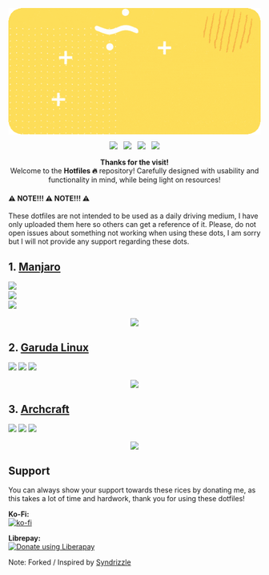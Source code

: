 <p align="center"> <img src="assets/hotfiles.gif" align="center" width="600"> </p>

<p align="center"><img src="https://img.shields.io/github/issues/YisusChrist/dotfiles?color=171b20&label=Issues%20%20&logo=gnubash&labelColor=e05f65&logoColor=ffffff">&nbsp;&nbsp;&nbsp;<img src="https://img.shields.io/github/forks/YisusChrist/dotfiles?color=171b20&label=Forks%20%20&logo=git&labelColor=f1cf8a&logoColor=ffffff">&nbsp;&nbsp;&nbsp;<img src="https://img.shields.io/github/stars/YisusChrist/dotfiles?color=171b20&label=Stargazers&logo=github&labelColor=70a5eb">&nbsp;&nbsp;&nbsp;<img src="https://img.shields.io/badge/-Works on my machine-%2378dba9?style=flat&logo=linux&labelColor=171b20&logoColor=ffffff"></p>

<p align="center"><b>Thanks for the visit!</b><br>Welcome to the <b>Hotfiles ️‍🔥</b> repository! Carefully designed with usability and functionality in mind, while being light on resources!</p>

#### ⚠️ NOTE!!! ⚠️ NOTE!!! ⚠️
These dotfiles are not intended to be used as a daily driving medium, I have only uploaded them here so others can get a reference of it. Please, do not open issues about something not working when using these dots, I am sorry but I will not provide any support regarding these dots.<br>

## 1. [Manjaro](https://github.com/YisusChrist/dotfiles/tree/manjaro)
<img src="https://img.shields.io/badge/Maintained:-No!-red?style=flat"><br>
<img src="https://img.shields.io/badge/Health:-Not Optimized!%20-red?style=flat"><br>
<img src="https://img.shields.io/badge/RAM Usage:-~1GB-brightgreen?style=flat"><br>

<p align="center"> <img src="https://i.imgur.com/5d9uZS9.png" align="center" width="750"> </p>

## 2. [Garuda Linux](https://github.com/YisusChrist/dotfiles/tree/garuda)
<img src="https://img.shields.io/badge/Maintained:-No! (Only bugfixes)-red?style=flat">
<img src="https://img.shields.io/badge/Health:-Optimized%20(Suitable%20for%20daily%20use)-brightgreen?style=flat">
<img src="https://img.shields.io/badge/RAM Usage:-~800MB-brightgreen?style=flat">

<p align="center"> <img src="assets/fvwm.png" align="center" width="750"> </p>

## 3. [Archcraft](https://github.com/YisusChrist/dotfiles/tree/archcraft)
<img src="https://img.shields.io/badge/Maintained:-No! (Only bugfixes)-red?style=flat">
<img src="https://img.shields.io/badge/Health:-Optimized%20(Suitable%20for%20daily%20use)-brightgreen?style=flat">
<img src="https://img.shields.io/badge/RAM Usage:-~600MB-brightgreen?style=flat">

<p align="center"> <img src="assets/bspwm.png" align="center" width="750"> </p>

## Support
You can always show your support towards these rices by donating me, as this takes a lot of time and hardwork, thank you for using these dotfiles!

<b>Ko-Fi:</b> <br>
[![ko-fi](https://ko-fi.com/img/githubbutton_sm.svg)]() <br>

<b>Librepay:</b> <br>
<a href=""><img alt="Donate using Liberapay" src="https://liberapay.com/assets/widgets/donate.svg"></a>

Note: Forked / Inspired by [Syndrizzle](https://github.com/Syndrizzle/hotfiles)
